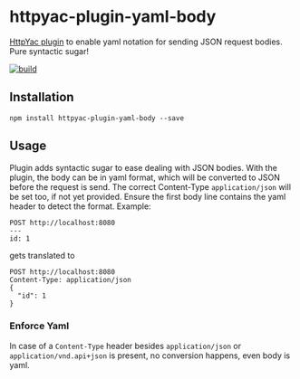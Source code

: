 # httpyac-plugin-yaml-body

[HttpYac plugin](https://httpyac.github.io) to enable yaml notation for sending JSON request bodies. Pure syntactic sugar!

[![build](https://github.com/rngtng/httpyac-plugin-yaml-body/actions/workflows/main.yml/badge.svg)](https://github.com/rngtng/httpyac-plugin-yaml-body/actions/workflows/main.yml)

## Installation

```
npm install httpyac-plugin-yaml-body --save
```

## Usage

Plugin adds syntactic sugar to ease dealing with JSON bodies. With the plugin, the body can be in yaml
format, which will be converted to JSON before the request is send. The correct Content-Type `application/json` will be set too, if not yet provided.
Ensure the first body line contains the yaml header to detect the format. Example:

```
POST http://localhost:8080
---
id: 1
```

gets translated to

```
POST http://localhost:8080
Content-Type: application/json
{
  "id": 1
}
```

### Enforce Yaml

In case of a `Content-Type` header besides `application/json` or `application/vnd.api+json` is present, no conversion happens, even body is yaml.
